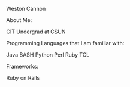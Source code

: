 Weston Cannon

About Me:

CIT Undergrad at CSUN

Programming Languages that I am familiar with:

Java
BASH
Python
Perl
Ruby
TCL

Frameworks:

Ruby on Rails
